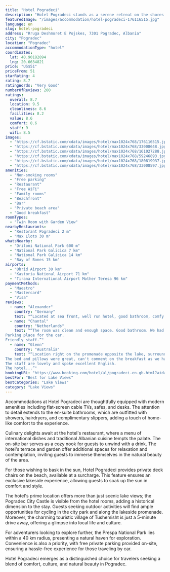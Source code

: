 ```yaml
---
title: "Hotel Pogradeci"
description: "Hotel Pogradeci stands as a serene retreat on the shores of Lake Ohrid, merely a stone's throw from the vibrant heart of Pogradec."
featuredImage: "/images/accommodation/hotel-pogradeci-176116515.jpg"
language: en
slug: hotel-pogradeci
address: "Rruga Deshmoret E Pojskes, 7301 Pogradec, Albania"
city: "Pogradec"
location: "Pogradec"
accommodationType: "hotel"
coordinates:
  lat: 40.90182894
  lng: 20.6634821
price: "US$51"
priceFrom: 51
starRating: 4
rating: 8.7
ratingWords: "Very Good"
numberOfReviews: 200
ratings:
  overall: 8.7
  location: 9.5
  cleanliness: 8.6
  facilities: 8.2
  value: 8.6
  comfort: 8.6
  staff: 9
  wifi: 8.5
images:
  - "https://cf.bstatic.com/xdata/images/hotel/max1024x768/176116515.jpg?k=6a0edd62713f991176fd954ae8a4c4740a4ea834e34fe8059a244e99b10bdf3c&o=&hp=1"
  - "https://cf.bstatic.com/xdata/images/hotel/max1024x768/33008648.jpg?k=694d465f81e4dca6052fa91c8a1ca7565a0567f189cf7718467e7adb1451d22f&o=&hp=1"
  - "https://cf.bstatic.com/xdata/images/hotel/max1024x768/161027288.jpg?k=231474164ad9a89fd237ef3b425b82ecefa47a4b5346219f78a6ac13bb3f008f&o=&hp=1"
  - "https://cf.bstatic.com/xdata/images/hotel/max1024x768/59246893.jpg?k=acb852cccf41b2c282328cc91d7c4690d64e01f9ae21aba3ca912661d75c8199&o=&hp=1"
  - "https://cf.bstatic.com/xdata/images/hotel/max1024x768/180819937.jpg?k=ea2ac1ead4fe941fc23296a5b37c0125323b7f7751e50984692c51942b8e57c4&o=&hp=1"
  - "https://cf.bstatic.com/xdata/images/hotel/max1024x768/33008597.jpg?k=aa4be355870ed329677c4f69fd315238f6f4c7d6bf29cb065d0a68c9be4cf8b5&o=&hp=1"
amenities:
  - "Non-smoking rooms"
  - "Free parking"
  - "Restaurant"
  - "Free WiFi"
  - "Family rooms"
  - "Beachfront"
  - "Bar"
  - "Private beach area"
  - "Good breakfast"
roomTypes:
  - "Twin Room with Garden View"
nearbyRestaurants:
  - "Restorant Pogradeci 2 m"
  - "Max Lloto 30 m"
whatsNearby:
  - "Driloni National Park 600 m"
  - "National Park Galicica 7 km"
  - "National Park Galicica 14 km"
  - "Bay of Bones 15 km"
airports:
  - "Ohrid Airport 30 km"
  - "Kastoria National Airport 71 km"
  - "Tirana International Airport Mother Teresa 96 km"
paymentMethods:
  - "Maestro"
  - "Mastercard"
  - "Visa"
reviews:
  - name: "Alexander"
    country: "Germany"
    text: "“Located at sea front, well run hotel, good bathroom, comfy bed”"
  - name: "Chantal"
    country: "Netherlands"
    text: "“The room was clean and enough space. Good bathroom. We had a room next to the elevator, but no noise of it.
Parking place for the car.
Friendly staff.”"
  - name: "Glenn"
    country: "Australia"
    text: "“Location right on the promenade opposite the lake, surrounded by good restaurants and coffee shops.
The bed and pillows were great, can't comment on the breakfast as we had an early bus.
The staff are lovely and spoke excellent English.
The hotel...”"
bookingURL: "https://www.booking.com/hotel/al/pogradeci.en-gb.html?aid=8035640"
bestFor: "Best for Lake Views"
bestCategories: "Lake Views"
category: "Lake Views"
---
```


Accommodations at Hotel Pogradeci are thoughtfully equipped with modern amenities including flat-screen cable TVs, safes, and desks. The attention to detail extends to the en-suite bathrooms, which are outfitted with showers, hairdryers, and complimentary slippers, adding a touch of home-like comfort to the experience.

Culinary delights await at the hotel's restaurant, where a menu of international dishes and traditional Albanian cuisine tempts the palate. The on-site bar serves as a cozy nook for guests to unwind with a drink. The hotel's terrace and garden offer additional spaces for relaxation and contemplation, inviting guests to immerse themselves in the natural beauty of the area.

For those wishing to bask in the sun, Hotel Pogradeci provides private deck chairs on the beach, available at a surcharge. This feature ensures an exclusive lakeside experience, allowing guests to soak up the sun in comfort and style.

The hotel's prime location offers more than just scenic lake views; the Pogradec City Castle is visible from the hotel rooms, adding a historical dimension to the stay. Guests seeking outdoor activities will find ample opportunities for cycling in the city park and along the lakeside promenade. Moreover, the charming touristic village of Tushemisht is just a 5-minute drive away, offering a glimpse into local life and culture.

For adventurers looking to explore further, the Prespa National Park lies within a 40 km radius, presenting a natural haven for exploration. Convenience is also a priority, with free private parking provided on-site, ensuring a hassle-free experience for those traveling by car.

Hotel Pogradeci emerges as a distinguished choice for travelers seeking a blend of comfort, culture, and natural beauty in Pogradec.